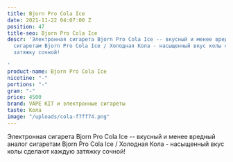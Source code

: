 ```yaml
---
title: Bjorn Pro Cola Ice
date: 2021-11-22 04:07:00 Z
position: 47
title-seo: Bjorn Pro Cola Ice
descr: 'Электронная сигарета Bjorn Pro Cola Ice -- вкусный и менее вредный аналог
  сигаретам Bjorn Pro Cola Ice / Холодная Кола - насыщенный вкус колы сделают каждую
  затяжку сочной!

'
product-name: Bjorn Pro Cola Ice
nicotine: "-"
portions: "-"
gram: "-"
price: 4500
brand: VAPE KIT и электронные сигареты
taste: Кола
image: "/uploads/cola-f7ff74.png"
---
```


Электронная сигарета Bjorn Pro Cola Ice -- вкусный и менее вредный аналог сигаретам Bjorn Pro Cola Ice / Холодная Кола - насыщенный вкус колы сделают каждую затяжку сочной!
